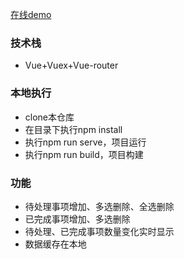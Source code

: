 [在线demo](https://weiz999.xyz/todos/)

### 技术栈
+ Vue+Vuex+Vue-router

### 本地执行
+ clone本仓库
+ 在目录下执行npm install
+ 执行npm run serve，项目运行
+ 执行npm run build，项目构建

### 功能
+ 待处理事项增加、多选删除、全选删除
+ 已完成事项增加、多选删除
+ 待处理、已完成事项数量变化实时显示
+ 数据缓存在本地






